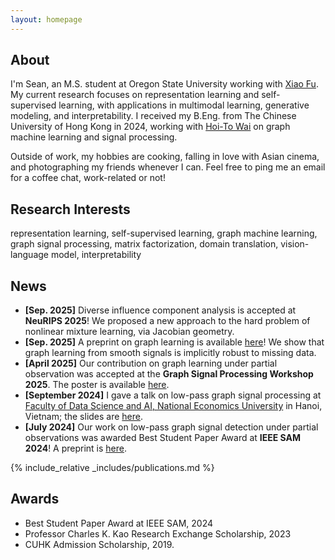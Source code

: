 ```yaml
---
layout: homepage
---
```


## About

I'm Sean, an M.S. student at Oregon State University working with [Xiao Fu](https://web.engr.oregonstate.edu/~fuxia). My current research focuses on representation learning and self-supervised learning, with applications in multimodal learning, generative modeling, and interpretability. I received my B.Eng. from The Chinese University of Hong Kong in 2024, working with [Hoi-To Wai](https://www1.se.cuhk.edu.hk/~htwai) on graph machine learning and signal processing.

Outside of work, my hobbies are cooking, falling in love with Asian cinema, and photographing my friends whenever I can. Feel free to ping me an email for a coffee chat, work-related or not!

## Research Interests
representation learning, self-supervised learning, graph machine learning, graph signal processing, matrix factorization, domain translation, vision-language model, interpretability

## News
- **[Sep. 2025]** Diverse influence component analysis is accepted at **NeuRIPS 2025**! We proposed a new approach to the hard problem of nonlinear mixture learning, via Jacobian geometry.
- **[Sep. 2025]** A preprint on graph learning is available [here](https://arxiv.org/abs/2509.14887)! We show that graph learning from smooth signals is implicitly robust to missing data.
- **[April 2025]** Our contribution on graph learning under partial observation was accepted at the **Graph Signal Processing Workshop 2025**. The poster is available [here](./assets/files/GSPW2025_Poster.pdf).
- **[September 2024]** I gave a talk on low-pass graph signal processing at [Faculty of Data Science and AI, National Economics University](https://fda.neu.edu.vn/) in Hanoi, Vietnam; the slides are [here](./assets/files/Talk_at_NEU_2024.pdf).
- **[July 2024]** Our work on low-pass graph signal detection under partial observations was awarded Best Student Paper Award at **IEEE SAM 2024**! A preprint is [here](https://arxiv.org/abs/2405.10001).

{% include_relative _includes/publications.md %}

## Awards

- Best Student Paper Award at IEEE SAM, 2024
- Professor Charles K. Kao Research Exchange Scholarship, 2023
- CUHK Admission Scholarship, 2019.

<!-- {% include_relative _includes/services.md %} -->
